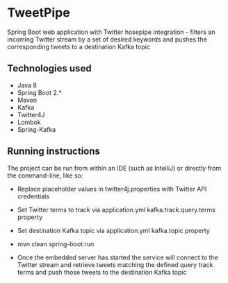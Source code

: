 TweetPipe
==============
Spring Boot web application with Twitter hosepipe integration - filters an incoming Twitter stream 
by a set of desired keywords and pushes the corresponding tweets to a destination Kafka topic

Technologies used
--------------
* Java 8
* Spring Boot 2.*
* Maven
* Kafka
* Twitter4J
* Lombok
* Spring-Kafka


Running instructions
--------------------
The project can be run from within an IDE (such as IntelliJ) or directly from the command-line, like so:
* Replace placeholder values in twitter4j.properties with Twitter API credentials
* Set Twitter terms to track via application.yml kafka.track.query.terms property
* Set destination Kafka topic via application.yml kafka.topic property
* mvn clean spring-boot:run

* Once the embedded server has started the service will connect to the Twitter stream and retrieve tweets matching 
the defined query track terms and push those tweets to the destination Kafka topic
